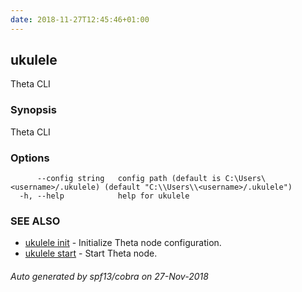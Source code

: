 ```yaml
---
date: 2018-11-27T12:45:46+01:00
---
```

## ukulele

Theta CLI

### Synopsis

Theta CLI

### Options

```
      --config string   config path (default is C:\Users\<username>/.ukulele) (default "C:\\Users\\<username>/.ukulele")
  -h, --help            help for ukulele
```

### SEE ALSO

* [ukulele init](ukulele_init.md)	 - Initialize Theta node configuration.
* [ukulele start](ukulele_start.md)	 - Start Theta node.

###### Auto generated by spf13/cobra on 27-Nov-2018
